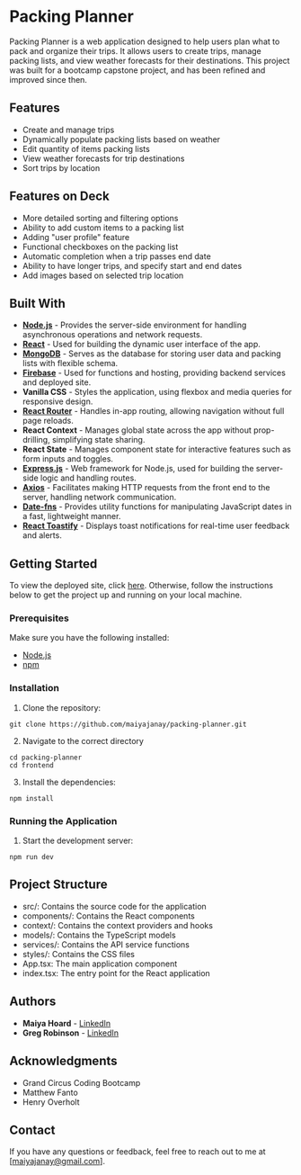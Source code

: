 # Packing Planner

Packing Planner is a web application designed to help users plan what to pack and organize their trips. It allows users to create trips, manage packing lists, and view weather forecasts for their destinations. This project was built for a bootcamp capstone project, and has been refined and improved since then.

## Features

* Create and manage trips
* Dynamically populate packing lists based on weather
* Edit quantity of items packing lists
* View weather forecasts for trip destinations
* Sort trips by location

## Features on Deck

* More detailed sorting and filtering options
* Ability to add custom items to a packing list
* Adding "user profile" feature
* Functional checkboxes on the packing list
* Automatic completion when a trip passes end date
* Ability to have longer trips, and specify start and end dates
* Add images based on selected trip location

## Built With

* [**Node.js**](https://nodejs.org/en) - Provides the server-side environment for handling asynchronous operations and network requests.
* [**React**](https://react.dev/) - Used for building the dynamic user interface of the app.
* [**MongoDB**](https://www.mongodb.com/) - Serves as the database for storing user data and packing lists with flexible schema.
* [**Firebase**](https://firebase.google.com/) - Used for functions and hosting, providing backend services and deployed site.
* **Vanilla CSS** - Styles the application, using flexbox and media queries for responsive design.
* [**React Router**](https://reactrouter.com/) - Handles in-app routing, allowing navigation without full page reloads.
* **React Context** - Manages global state across the app without prop-drilling, simplifying state sharing.
* **React State** - Manages component state for interactive features such as form inputs and toggles.
* [**Express.js**](https://expressjs.com/) - Web framework for Node.js, used for building the server-side logic and handling routes.
* [**Axios**](https://axios-http.com/docs/intro) - Facilitates making HTTP requests from the front end to the server, handling network communication.
* [**Date-fns**](https://date-fns.org/) - Provides utility functions for manipulating JavaScript dates in a fast, lightweight manner.
* [**React Toastify**](https://www.npmjs.com/package/react-toastify) - Displays toast notifications for real-time user feedback and alerts.

## Getting Started

To view the deployed site, click [here](https://gc-packing-planner.web.app/).
Otherwise, follow the instructions below to get the project up and running on your local machine.

### Prerequisites

Make sure you have the following installed:

* [Node.js](https://nodejs.org/)
* [npm](https://www.npmjs.com/)

### Installation

1. Clone the repository:

```
git clone https://github.com/maiyajanay/packing-planner.git
```

2. Navigate to the correct directory

```
cd packing-planner
cd frontend
```

3. Install the dependencies:

```
npm install
```

### Running the Application

1. Start the development server:

```
npm run dev
```

## Project Structure
* src/: Contains the source code for the application
* components/: Contains the React components
* context/: Contains the context providers and hooks
* models/: Contains the TypeScript models
* services/: Contains the API service functions
* styles/: Contains the CSS files
* App.tsx: The main application component
* index.tsx: The entry point for the React application

## Authors

* **Maiya Hoard** - [LinkedIn](https://www.linkedin.com/in/maiyahoard/)
* **Greg Robinson** - [LinkedIn](https://www.linkedin.com/in/gregory-robinson79/)

## Acknowledgments

* Grand Circus Coding Bootcamp
* Matthew Fanto
* Henry Overholt

## Contact
If you have any questions or feedback, feel free to reach out to me at [maiyajanay@gmail.com].
